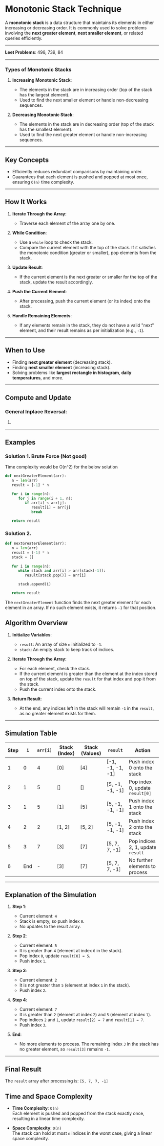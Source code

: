 # Monotonic Stack Technique

A **monotonic stack** is a data structure that maintains its elements in either increasing or decreasing order. It is commonly used to solve problems involving the **next greater element**, **next smaller element**, or related queries efficiently.

---
**Leet Problems**: 496, 739, 84

---
### Types of Monotonic Stacks

1. **Increasing Monotonic Stack**:
   - The elements in the stack are in increasing order (top of the stack has the largest element).
   - Used to find the next smaller element or handle non-decreasing sequences.

2. **Decreasing Monotonic Stack**:
   - The elements in the stack are in decreasing order (top of the stack has the smallest element).
   - Used to find the next greater element or handle non-increasing sequences.

---

## **Key Concepts**

- Efficiently reduces redundant comparisons by maintaining order.
- Guarantees that each element is pushed and popped at most once, ensuring `O(n)` time complexity.

---

## **How It Works**


1. **Iterate Through the Array**:
   - Traverse each element of the array one by one.

2. **While Condition**:
   - Use a `while` loop to check the stack.
   - Compare the current element with the top of the stack. If it satisfies the monotonic condition (greater or smaller), pop elements from the stack.

3. **Update Result**:
   - If the current element is the next greater or smaller for the top of the stack, update the result accordingly.

4. **Push the Current Element**:
   - After processing, push the current element (or its index) onto the stack.

5. **Handle Remaining Elements**:
   - If any elements remain in the stack, they do not have a valid "next" element, and their result remains as per initialization (e.g., `-1`).

---

## **When to Use**
- Finding **next greater element** (decreasing stack).
- Finding **next smaller element** (increasing stack).
- Solving problems like **largest rectangle in histogram**, **daily temperatures**, and more.

---

## **Compute and Update**

### General Inplace Reversal:
1. 

---

## **Examples**

### Solution 1. Brute Force (Not good)

Time complexity would be O(n^2) for the below solution

```python
def nextGreaterElement(arr):
   n = len(arr)
   result = [-1] * n

   for i in range(n):
      for j in range(i + 1, n):
         if arr[i] < arr[j]:
            result[i] = arr[j]
            break

   return result
```

### Solution 2. 
```python
def nextGreaterElement(arr):
   n = len(arr)
   result = [-1] * n 
   stack = []
   
   for i in range(n):
      while stack and arr[i] > arr[stack[-1]]:
         result[stack.pop()] = arr[i]

      stack.append(i)

   return result
```

The `nextGreaterElement` function finds the next greater element for each element in an array. If no such element exists, it returns `-1` for that position.

## Algorithm Overview

1. **Initialize Variables**:
   - `result`: An array of size `n` initialized to `-1`.
   - `stack`: An empty stack to keep track of indices.

2. **Iterate Through the Array**:
   - For each element, check the stack.
   - If the current element is greater than the element at the index stored on top of the stack, update the `result` for that index and pop it from the stack.
   - Push the current index onto the stack.

3. **Return Result**:
   - At the end, any indices left in the stack will remain `-1` in the `result`, as no greater element exists for them.

---

## Simulation Table

| Step | `i` | `arr[i]` | Stack (Index) | Stack (Values)       | `result`                | Action                           |
|------|-----|----------|---------------|----------------------|-------------------------|----------------------------------|
| 1    | 0   | 4        | [0]           | [4]                  | [-1, -1, -1, -1]        | Push index 0 onto the stack     |
| 2    | 1   | 5        | []            | []                   | [5, -1, -1, -1]         | Pop index 0, update `result[0]` |
| 3    | 1   | 5        | [1]           | [5]                  | [5, -1, -1, -1]         | Push index 1 onto the stack     |
| 4    | 2   | 2        | [1, 2]        | [5, 2]               | [5, -1, -1, -1]         | Push index 2 onto the stack     |
| 5    | 3   | 7        | [3]           | [7]                  | [5, 7, 7, -1]           | Pop indices 2, 1, update `result` |
| 6    | End | -        | [3]           | [7]                  | [5, 7, 7, -1]           | No further elements to process  |

---

## Explanation of the Simulation

1. **Step 1**:
   - Current element: `4`
   - Stack is empty, so push index `0`.
   - No updates to the result array.

2. **Step 2**:
   - Current element: `5`
   - It is greater than `4` (element at index `0` in the stack).
   - Pop index `0`, update `result[0] = 5`.
   - Push index `1`.

3. **Step 3**:
   - Current element: `2`
   - It is not greater than `5` (element at index `1` in the stack).
   - Push index `2`.

4. **Step 4**:
   - Current element: `7`
   - It is greater than `2` (element at index `2`) and `5` (element at index `1`).
   - Pop indices `2` and `1`, update `result[2] = 7` and `result[1] = 7`.
   - Push index `3`.

5. **End**:
   - No more elements to process. The remaining index `3` in the stack has no greater element, so `result[3]` remains `-1`.

---

## Final Result

The `result` array after processing is: `[5, 7, 7, -1]`


## Time and Space Complexity

- **Time Complexity**: `O(n)`  
  Each element is pushed and popped from the stack exactly once, resulting in a linear time complexity.

- **Space Complexity**: `O(n)`  
  The stack can hold at most `n` indices in the worst case, giving a linear space complexity.
